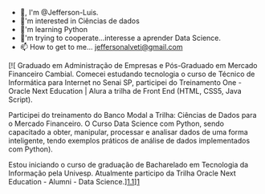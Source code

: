 - 👋, I'm @Jefferson-Luis.
- 👀'm interested in Ciências de dados
- 🌱'm learning Python
- 💞️'m trying to cooperate...interesse a aprender Data Science.
- 📫 How to get to me... jeffersonalveti@gmail.com

<!--- Jefferson-Luis/Jefferson-Luis is a special repository of ✨ ✨ because your README.md (this file) appears on your GitHub --->
[![  Graduado em Administração de Empresas e Pós-Graduado em Mercado Financeiro Cambial.
Comecei estudando tecnologia o curso de Técnico de Informática para Internet no Senai SP, participei do Treinamento One - Oracle Next Education | Alura a trilha de Front End (HTML, CSS5, Java Script).

Participei do treinamento do Banco Modal a Trilha: Ciências de Dados para o Mercado Financeiro. O Curso Data Science com Python, sendo capacitado a obter, manipular, processar e analisar dados de uma forma inteligente, tendo exemplos práticos de análise de dados implementados com Python).

Estou iniciando o curso de graduação de Bacharelado em Tecnologia da Informação pela Univesp.
Atualmente participo da Trilha Oracle Next Education - Alumni - Data Science.][1.1]][1]

[1]: http://www.twitter.com/meunome
[1.1]: http://i.imgur.com/tXSoThF.png (texto título)
